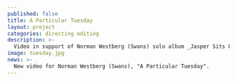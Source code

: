 ```yaml
---
published: false
title: A Particular Tuesday
layout: project
categories: directing editing
description: >-
  Video in support of Norman Westberg (Swans) solo album _Jasper Sits Out_ (11 min 6 sec)
image: tuesday.jpg
news: >-
  New video for Norman Westberg (Swans), "A Particular Tuesday".
---
```

